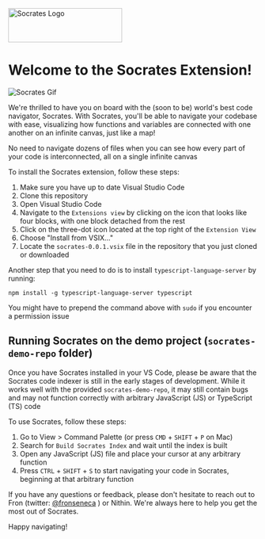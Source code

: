 <img src="https://i.ibb.co/PCLg1Lr/Group-39.png" alt="Socrates Logo" width="230" height="69">



# Welcome to the Socrates Extension!

<img src="https://media.giphy.com/media/v1.Y2lkPTc5MGI3NjExNzY0Z3Z0cnpjdXA4aDI5b3I1cm8ydDZucHpmOHhmbHpyMmY0YjM1bCZlcD12MV9pbnRlcm5hbF9naWZfYnlfaWQmY3Q9Zw/UkSW9ggwsFc0Kh1cEL/source.gif" alt="Socrates Gif">

We're thrilled to have you on board with the (soon to be)  world's best code navigator, Socrates. With Socrates, you'll be able to navigate your codebase with ease, visualizing how functions and variables are connected with one another on an infinite canvas, just like a map!

No need to navigate dozens of files when you can see how every part of your code is interconnected, all on a single infinite canvas

To install the Socrates extension, follow these steps:
1. Make sure you have up to date Visual Studio Code
1. Clone this repository
1. Open Visual Studio Code
1. Navigate to the `Extensions view` by clicking on the icon that looks like four blocks, with one block detached from the rest
1. Click on the three-dot icon located at the top right of the `Extension View`
1. Choose "Install from VSIX..."
1. Locate the `socrates-0.0.1.vsix` file in the repository that you just cloned or downloaded

Another step that you need to do is to install `typescript-language-server` by running:

```
npm install -g typescript-language-server typescript
```

You might have to prepend the command above with `sudo` if you encounter a permission issue

## Running Socrates on the demo project (`socrates-demo-repo` folder)

Once you have Socrates installed in your VS Code, please be aware that the Socrates code indexer is still in the early stages of development. While it works well with the provided `socrates-demo-repo`, it may still contain bugs and may not function correctly with arbitrary JavaScript (JS) or TypeScript (TS) code

To use Socrates, follow these steps:

1. Go to View > Command Palette (or press `CMD` + `SHIFT` + `P` on Mac)
1. Search for `Build Socrates Index` and wait until the index is built
1. Open any JavaScript (JS) file and place your cursor at any arbitrary function
1. Press `CTRL` + `SHIFT` + `S` to start navigating your code in Socrates, beginning at that arbitrary function

If you have any questions or feedback, please don't hesitate to reach out to Fron (twitter: [@fronseneca](https://twitter.com/fronseneca)
) or Nithin. We're always here to help you get the most out of Socrates.

Happy navigating!
